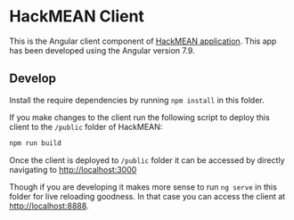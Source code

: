 # HackMEAN Client

This is the Angular client component of [HackMEAN application](../). This app has been developed using the Angular version 7.9.

## Develop
Install the require dependencies by running `npm install` in this folder.

If you make changes to the client run the following script to deploy this client to the `/public` folder of HackMEAN:
```bash
npm run build
```

Once the client is deployed to `/public` folder it can be accessed by directly navigating to [http://localhost:3000](http://localhost:3000)

Though if you are developing it makes more sense to run `ng serve` in this folder for live reloading goodness. In that case you can access the client at [http://localhost:8888](http://localhost:8888). 